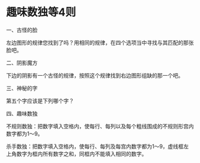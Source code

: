 # 趣味数独等4则

一、古怪的脸 

左边图形的规律您找到了吗？用相同的规律，在四个选项当中寻找与其匹配的那张脸吧。 

二、阴影魔方 

下边的阴影有一个古怪的规律，按照这个规律找到右边图形组缺的那一个吧。 

三、神秘的字 

第五个字应该是下列哪个字？ 

四、趣味数独 

不规则数独：把数字填入空格内，使每行、每列以及每个粗线围成的不规则形宫内数字都为1～9。 

杀手数独：把数字填入空格内，使每行、每列及每宫内数字都为1～9，虚线框左上角数字为框内所有数字之和，同框内不能填入相同的数字。